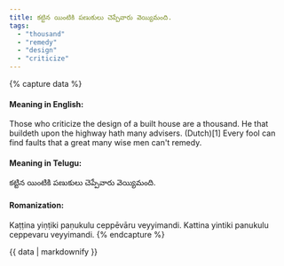 ```yaml
---
title: కట్టిన యింటికి పణుకులు చెప్పేవారు వెయ్యిమంది.
tags:
  - "thousand"
  - "remedy"
  - "design"
  - "criticize"
---
```


{% capture data %}
#### Meaning in English:
Those who criticize the design of a built house are a thousand.
He that buildeth upon the highway hath many advisers. (Dutch)[1]
Every fool can find faults that a great many wise men can't remedy.

#### Meaning in Telugu:
కట్టిన యింటికి పణుకులు చెప్పేవారు వెయ్యిమంది.

#### Romanization:
Kaṭṭina yiṇṭiki paṇukulu ceppēvāru veyyimandi.
Kattina yintiki panukulu ceppevaru veyyimandi.
{% endcapture %}

{{ data | markdownify }}

